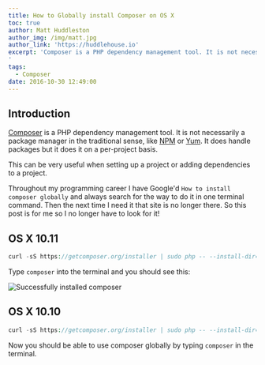 ```yaml
---
title: How to Globally install Composer on OS X
toc: true
author: Matt Huddleston
author_img: /img/matt.jpg
author_link: 'https://huddlehouse.io'
excerpt: 'Composer is a PHP dependency management tool. It is not necessarily a package manager in the traditional sense, like NPM or Yum. It does handle packages but it does it on a per-project basis.
'
tags:
  - Composer
date: 2016-10-30 12:49:00
---
```

## Introduction

[Composer](https://getcomposer.org) is a PHP dependency management tool. It is not necessarily a package manager in the traditional sense, like [NPM](https://www.npmjs.com/) or [Yum](https://fedoraproject.org/wiki/Yum). It does handle packages but it does it on a per-project basis.

This can be very useful when setting up a project or adding dependencies to a project.

Throughout my programming career I have Google'd `How to install composer globally` and always search for the way to do it in one terminal command. Then the next time I need it that site is no longer there. So this post is for me so I no longer have to look for it!

## OS X 10.11

```php
curl -sS https://getcomposer.org/installer | sudo php -- --install-dir=/usr/local/bin --filename=composer
```
Type `composer` into the terminal and you should see this:

![Successfully installed composer](composer.png)

## OS X 10.10

```php
curl -sS https://getcomposer.org/installer | sudo php -- --install-dir=/usr/bin --filename=composer  
```

Now you should be able to use composer globally by typing `composer` in the terminal.
